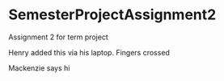 # SemesterProjectAssignment2
Assignment 2 for term project

Henry added this via his laptop. Fingers crossed

Mackenzie says hi
